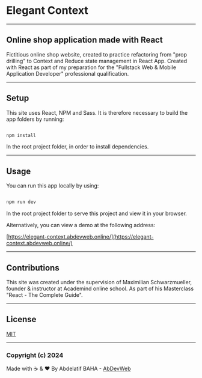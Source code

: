 # Elegant Context

---

## Online shop application made with React

Fictitious online shop website, created to practice refactoring from "prop drilling" to Context and Reduce state management in React App.
Created with React as part of my preparation for the "Fullstack Web & Mobile Application Developer" professional qualification.

---

## Setup

This site uses React, NPM and Sass.
It is therefore necessary to build the app folders by running:

```bash

npm install

```

In the root project folder, in order to install dependencies.

---

## Usage

You can run this app locally by using:

```bash

npm run dev

```

In the root project folder to serve this project and view it in your browser.

Alternatively, you can view a demo at the following address:

[https://elegant-context.abdevweb.online/](https://elegant-context.abdevweb.online/)

---

## Contributions

This site was created under the supervision of Maximilian Schwarzmueller, founder & instructor at Academind online school.
As part of his Masterclass "React - The Complete Guide".

---

## License

[MIT](https://choosealicense.com/licenses/mit/)

---

### Copyright (c) 2024

Made with ☕ & ❤️ By Abdelatif BAHA - [AbDevWeb](https://AbDevWeb.com)
